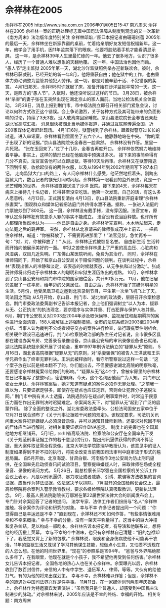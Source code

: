 # 佘祥林在2005

佘祥林在2005
http://www.sina.com.cn 2006年01月05日15:47 南方周末
佘祥林在2005
佘祥林一案的正确处理标志着中国司法保障从制度到观念的又一次革新
《南方周末》法治版年度特别关注
佘祥林邱焰／图□本报记者由珊珊赵蕾
2005年的最后一天，佘祥林坐在新家靠窗的桌前，忙着给亲朋好友发短信祝福新年。这一年，他学会了用手机，因11年监禁落下的眼疾，他要将脸贴着手机才能看清显示屏。
这一年，是佘祥林39年人生里最忙碌的一年。他去了很多地方，认识了很多人，经历了一个普通人难以想象的天翻地覆。
这一年，中国法治也因他而动。
“愚人节”走出监狱
2005年第一天，湖北沙洋监狱照例举办迎新联欢会。彼时，佘祥林已获减刑，已经开始的新一年8月，他将重获自由；他在狱中的工作，也由重体力劳动调整为监管其他犯人劳作。这一切，都是对他辛勤干活、不犯错误的奖赏。
4月1日那天，佘祥林5时许就起了床，准备开始在沙洋监狱平常的一天。这一天，是西方的“愚人节”。入狱时，他还没听说过这样的节日。
3月28日，被佘祥林“杀害”的妻子张在玉突然出现在湖北京山的家人面前。当地公检法机关全体震动。
3月29日，消息上报到荆门市。市中级法院立即召开相关部门紧急会议，讨论以何种方式改正这个错误。会上争论激烈，关于各种方式及其可能带来的负面影响的讨论，持续了3天3夜。没人敢离席回家睡觉。京山县法院院长金春吉还亲赴湖北省高院汇报。
消息很快被湖北当地媒体报道，并通过互联网传遍全国，近200家媒体记者赶赴现场。
4月1日6时，狱警找到了佘祥林。跟着狱警穿过长长的过道，进入审讯室，佘祥林看到里面坐了五六个人。他静静地站在中央。
“你的案子出现了新的证据。”京山县法院院长金春吉一脸肃然。
佘祥林没有作答。屋里一片死寂。
“张在玉回来了。”过了十几秒，金春吉再度开口。
佘祥林依然努力地维持着平静。事实上，这样的情形已经在他脑海中预演过多次。
接下来的事简单得有几分不真实。法官宣告他可以立即出狱，等待10天后再审。佘祥林又在狱警陪送下回到牢房，收拾起仅有的两件衣服，以及从1994年到2002年期间写下的7本日记。
走向监狱大门口的路上，有人问佘祥林什么感受，他茫然地摇着头。刚跨出监狱大门，数百记者的镁光灯同时闪起。佘祥林第一眼看到的监外景致，竟是一个光芒耀眼的世界。
佘祥林被直接送进了沙洋
医院。接下来的4天，佘祥林每天在病床上接待几十名记者，忙得甚至没空吃饭。他第一次发现，自己的话，有这么多人愿意听。
4月13日，正式回复清白
4月13日，京山县法院重新开庭审理“佘祥林杀妻案”。围观群众和媒体记者把法庭门外挤得水泄不通。据称，一张进入法庭的门票被炒到了800元。
这一回，佘祥林没有戴手铐，没有穿囚服。法官宣布，原审认定佘祥林犯有故意杀人罪的事实不能成立。
法官没有说当庭释放。也许所有人都理所当然地认为———他已是自由之身。佘祥林听完宣判，木木地站起来，走向法庭之后的羁押室。
突然，佘祥林从北京请来的律师张成茂冲上前去，一把抓住佘祥林，喊道：“你被释放了，不需要再进那里了！”法官见状，急忙再补一句：“对，对，你被释放了！”
从此，佘祥林正式被恢复名誉。
自由新生活
生活转而开始向他展示美好的一面。
牢狱之苦使佘祥林患上了严重的高血压、心脏病和风湿病，双目几近失明。广东佛山某医院听闻，免费为其治疗。
同时，佘祥林在律师陪同下，开始了和京山县公安局关于赔偿问题的谈判。在谈判过程中，佘祥林“表现出惊人的冷静和淡定，该表态的时候就表态，从无争执和过分激动”。张成茂律师将此归功于佘祥林本人的聪明和牢狱生涯历练出的成熟。
10月，佘祥林拿到了京山县公安局和荆门市中院的国家赔偿金，共计90多万元。
11月，他在旧居旁盖起了一栋平房，给年迈的父亲居住。
自由之后，佘祥林开始了其媒体明星的生活。5月份，他受凤凰卫视之邀到北京录制节目，平生第一次坐飞机飞上了天。
司法因之而动
从5月开始，京山县、荆门市、湖北省的政法委，层层召开佘案检思会。荆门市委政法委黄副书记告诉本报记者，会上他们强调树立“以人为本、疑罪从无、公正执法”的执法理念，要求程序与实体并重、打击犯罪与保护人权并重。
6月，荆门市公安机关对2003至2004年涉及取保候审、监视居住和超期羁押的案件进行全面清查，158人被解除上述强制措施。全市的法院系统对2003至2004年办结、当事人认为裁判不公或者领导交办的案件进行检查，举行瑕疵案件剖析会。
相关硬件建设已迅速进行。荆门市检察院政治部的陈主任对记者说，全市很多区县都在建设办案专房、完善录音录像设备。京山县公安局的审讯录像设备也已就绪。
湖北法院系统就佘案开展了讨论会，重申1997年刑诉法确立的“疑罪从无”原则。
5月16日，湖北省高院根据“疑罪从无”的原则，对“杀妻骗保”的被告人王洪武和王洪学兄弟作出了终审无罪判决。王洪武被释放时，看守所警察说过这样一句话：“这个案子放在以前是根本翻不了的。你们能出去，不但要感谢湖北高院的明察秋毫，还要感谢佘祥林冤案带给你们的影响。”
“疑罪从无”这4个字，曾被牢房里的佘祥林在日记本里写了整整5页，密密麻麻。今天，这个名词因他而广为人知。
荆门市民张女士承认，佘祥林冤案后，她才知道有疑点的案件必须作无罪处理。“之前我一直以为，只要证据足够多，即使存在疑点也应该定罪，否则会让犯罪分子逃脱法网。”
荆门市中院有关人士透露，法院遇到存在疑点的刑事案件时，时常迫于民意压力而在作出无罪判决时迟疑难定。佘案闻名天下，对“疑罪从无”起到了广泛的启蒙作用。
除了全面的整改之外，湖北省委政法委牵头、公检法司国安五家单位于12月21日联合颁布了《关于刑事证据若干问题的规定》。该规定要求，司法机关讯问重大案件犯罪嫌疑人必须录音录像，并可以通知其律师到场，还要求对死因不明的尸体应当进行解剖，对相关重要证据应作DNA鉴定。
制度上的完善也在全国其他地方相继铺开。
5月1日，四川省高级法院、检察院和公安厅在全国率先下发《关于规范刑事证据工作的若干意见(试行)》，提出刑讯逼供获得的供词不算证据，重大案件取证需全程录像。北京大学法学院陈瑞华教授认为，该意见中的证人制度如果得到不折不扣的执行，将完全改变当前我国司法审判中庭审流于形式的尴尬局面。
自5月开始，北京海淀、甘肃白银、河南焦作3地公安局为防止刑讯逼供，在全国率先启动侦查讯问试验项目。警察提审嫌疑人时，采取律师在场或全程录音、录像的讯问方式。
5月26日，副总检察长邱学强在全国检察机关公诉工作会议上表示，凡是以刑讯逼供、暴力取证或者威胁、引诱、欺骗等方法收集的言词证据，应当作为非法证据，依法坚决予以排除。
7月召开的全国检察长会议上，最高检察院将佘案列入警示教育教材，要求各级检察院认真吸取教训，更新执法理念。
9月，最高人民法院副院长万鄂湘在第22届世界法律大会的新闻发布会上，专门针对佘案回答了记者的提问。
法学专家、法律工作者们纷纷与“名人”佘祥林接触，将佘案作为评论和研究的对象。
幸与不幸
许多记者提出同一个问题：“你觉得自己是幸运还是不幸？”直到现在，佘祥林还不知如何作答，“有些事情很难用幸和不幸来概括。”
幸与不幸的分量，没有一架天平称量得了。这当中的巨大冲撞和复杂纠结，足以构成一部剧本。佘祥林告诉本报记者，有导演和他联系过，想将他的经历搬上荧幕。
幸与不幸的个中滋味，也只有佘祥林自己清楚：“旧的包袱卸下了，我感觉又背上了新的包袱。”
佘祥林说，眼疾和全身伤病使他不可能再干农活，11年的监狱生活又耽误了学习其他谋生技能，想做点小生意，又怕摸不透现在的人怎么想。在他的时间世界里，“现在”的参照系是1994年。
“爸爸与外界隔绝那么多年了，在我眼里，他现在就是个小孩子，我不希望他再受到任何伤害。”佘祥林女儿告诉本报记者。
全国各地的热心人也在关心佘祥林。佘案曝光以后，佘祥林收到了数百封信件，来信的人中有中学生、退伍军人、律师，等等。大伙有的给他打气，有的为他的将来出谋划策。
幸与不幸，佘祥林难以作答；但是，佘祥林不幸的遭遇对中国司法界兴许是件幸事。
11月11日，在一家媒体创刊两周年庆祝会上，佘祥林作为特邀嘉宾发表演讲：“虽然我只是个普通人，却感受到中国民主法制进步的脉动。”
对佘祥林来说，2005年应该是不幸的终结、幸福的开始。
相关专题：南方周末 

